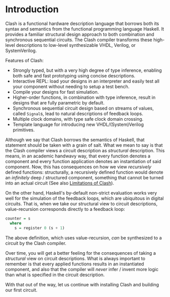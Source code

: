 # Introduction

Clash is a functional hardware description language that borrows both its syntax and semantics from the functional programming language Haskell.
It provides a familiar structural design approach to both combination and synchronous sequential circuits.
The Clash compiler transforms these high-level descriptions to low-level synthesizable VHDL, Verilog, or SystemVerilog.

Features of Clash:

  * Strongly typed, but with a very high degree of type inference, enabling both safe and fast prototyping using concise descriptions.
  * Interactive REPL: load your designs in an interpreter and easily test all your component without needing to setup a test bench.
  * Compile your designs for fast simulation.
  * Higher-order functions, in combination with type inference, result in designs that are fully parametric by default.
  * Synchronous sequential circuit design based on streams of values, called `Signal`s, lead to natural descriptions of feedback loops.
  * Multiple clock domains, with type safe clock domain crossing.
  * Template language for introducing new VHDL/(System)Verilog primitives.

Although we say that Clash borrows the semantics of Haskell, that statement should be taken with a grain of salt.
What we mean to say is that the Clash compiler views a circuit description as *structural* description.
This means, in an academic handwavy way, that every function denotes a component and every function application denotes an instantiation of said component.
Now, this has consequences on how we view *recursively* defined functions: structurally, a recursively defined function would denote an *infinitely* deep / structured component, something that cannot be turned into an actual circuit (See also [Limitations of Clash](#limitations)).

On the other hand, Haskell's by-default non-strict evaluation works very well for the simulation of the feedback loops, which are ubiquitous in digital circuits.
That is, when we take our structural view to circuit descriptions, value-recursion corresponds directly to a feedback loop:

``` haskell
counter = s
  where
    s = register 0 (s + 1)
```

The above definition, which uses value-recursion, *can* be synthesized to a circuit by the Clash compiler.

Over time, you will get a better feeling for the consequences of taking a *structural* view on circuit descriptions.
What is always important to remember is that every applied functions results in an instantiated component, and also that the compiler will *never* infer / invent more logic than what is specified in the circuit description.

With that out of the way, let us continue with installing Clash and building our first circuit.

